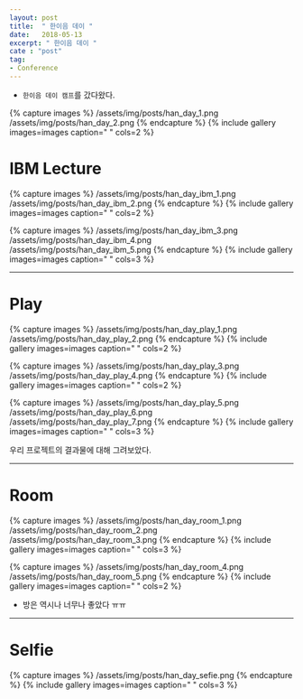```yaml
---
layout: post
title:  " 한이음 데이 "
date:   2018-05-13
excerpt: " 한이음 데이 "
cate : "post"
tag:
- Conference
---
```


* `한이음 데이 캠프`를 갔다왔다.


{% capture images %}
	/assets/img/posts/han_day_1.png
	/assets/img/posts/han_day_2.png
{% endcapture %}
{% include gallery images=images caption=" " cols=2 %}

# IBM Lecture


{% capture images %}
	/assets/img/posts/han_day_ibm_1.png
	/assets/img/posts/han_day_ibm_2.png
{% endcapture %}
{% include gallery images=images caption=" " cols=2 %}


{% capture images %}
	/assets/img/posts/han_day_ibm_3.png
	/assets/img/posts/han_day_ibm_4.png
	/assets/img/posts/han_day_ibm_5.png
{% endcapture %}
{% include gallery images=images caption=" " cols=3 %}


---

# Play 

{% capture images %}
	/assets/img/posts/han_day_play_1.png
	/assets/img/posts/han_day_play_2.png
{% endcapture %}
{% include gallery images=images caption=" " cols=2 %}


{% capture images %}
	/assets/img/posts/han_day_play_3.png
	/assets/img/posts/han_day_play_4.png
{% endcapture %}
{% include gallery images=images caption=" " cols=2 %}

{% capture images %}
	/assets/img/posts/han_day_play_5.png
	/assets/img/posts/han_day_play_6.png
	/assets/img/posts/han_day_play_7.png
{% endcapture %}
{% include gallery images=images caption=" " cols=3 %}


우리 프로젝트의 결과물에 대해 그려보았다.

---

# Room

{% capture images %}
	/assets/img/posts/han_day_room_1.png
	/assets/img/posts/han_day_room_2.png
	/assets/img/posts/han_day_room_3.png
{% endcapture %}
{% include gallery images=images caption=" " cols=3 %}


{% capture images %}
	/assets/img/posts/han_day_room_4.png
	/assets/img/posts/han_day_room_5.png
{% endcapture %}
{% include gallery images=images caption=" " cols=2 %}

* 방은 역시나 너무나 좋았다 ㅠㅠ 


---

# Selfie

{% capture images %}
	/assets/img/posts/han_day_sefie.png
{% endcapture %}
{% include gallery images=images caption=" " cols=3 %}